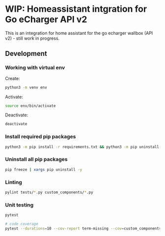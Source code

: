 # WIP: Homeassistant intgration for Go eCharger API v2

This is an integration for home assistant for the go echarger wallbox (API v2) - still work in progress.

## Development

### Working with virtual env

Create:

```bash
python3 -m venv env
```

Activate:

```bash
source env/bin/activate
```

Deactivate:

```bash
deactivate
```

### Install required pip packages

```bash
python3 -m pip install -r requirements.txt && python3 -m pip uninstall bcrypt -y && python3 -m pip install bcrypt
```

### Uninstall all pip packages

```bash
pip freeze | xargs pip uninstall -y
```

### Linting

```bash
pylint tests/*.py custom_components/*.py
```

### Unit testing

```bash
pytest

# code coverage
pytest --durations=10 --cov-report term-missing --cov=custom_components.go_echarger tests
```
